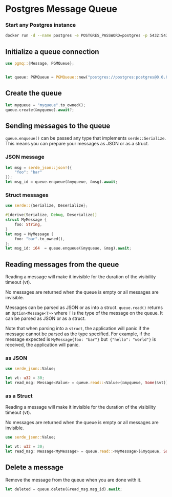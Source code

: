 # Postgres Message Queue


### Start any Postgres instance
```bash
docker run -d --name postgres -e POSTGRES_PASSWORD=postgres -p 5432:5432 postgres
```

## Initialize a queue connection

```rust
use pgmq::{Message, PGMQueue};


let queue: PGMQueue = PGMQueue::new("postgres://postgres:postgres@0.0.0.0:5432".to_owned()).await;

```

## Create the queue

```rust
let myqueue = "myqueue".to_owned();
queue.create(&myqueue).await?;
```

## Sending messages to the queue

`queue.enqueue()` can be passed any type that implements `serde::Serialize`. This means you can prepare your messages as JSON or as a struct.

### JSON message
```rust
let msg = serde_json::json!({
    "foo": "bar"
});
let msg_id = queue.enqueue(&myqueue, &msg).await;
```

### Struct messages
```rust
use serde::{Serialize, Deserialize};

#[derive(Serialize, Debug, Deserialize)]
struct MyMessage {
    foo: String,
}
let msg = MyMessage {
    foo: "bar".to_owned(),
};
let msg_id: i64  = queue.enqueue(&myqueue, &msg).await;
```

## Reading messages from the queue

Reading a message will make it invisible for the duration of the visibility timeout (vt).

No messages are returned when the queue is empty or all messages are invisible.

Messages can be parsed as JSON or as into a struct. `queue.read()` returns an `Option<Message<T>>` where `T` is the type of the message on the queue. It can be parsed as JSON or as a struct. 

Note that when parsing into a `struct`, the application will panic if the message cannot be parsed as the type specified. For example, if the message expected is `MyMessage{foo: "bar"}` but` {"hello": "world"}` is received, the application will panic.

### as JSON
```rust
use serde_json::Value;

let vt: u32 = 30;
let read_msg: Message<Value> = queue.read::<Value>(&myqueue, Some(&vt)).await.expect("no messages in the queue!");
```

### as a Struct
Reading a message will make it invisible for the duration of the visibility timeout (vt).

No messages are returned when the queue is empty or all messages are invisible.
```rust
use serde_json::Value;

let vt: u32 = 30;
let read_msg: Message<MyMessage> = queue.read::<MyMessage>(&myqueue, Some(&vt)).await.expect("no messages in the queue!");
```

## Delete a message
Remove the message from the queue when you are done with it.
```rust
let deleted = queue.delete(&read_msg.msg_id).await;
```
